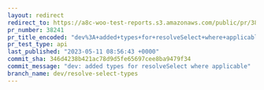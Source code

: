 ```yaml
---
layout: redirect
redirect_to: https://a8c-woo-test-reports.s3.amazonaws.com/public/pr/38241/api/index.html
pr_number: 38241
pr_title_encoded: "dev%3A+added+types+for+resolveSelect+where+applicable"
pr_test_type: api
last_published: "2023-05-11 08:56:43 +0000"
commit_sha: 346d4238b421ac78d9d5fe65697cee8ba9479f34
commit_message: "dev: added types for resolveSelect where applicable"
branch_name: dev/resolve-select-types
---
```

